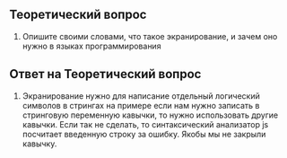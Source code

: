 ## Теоретический вопрос

1. Опишите своими словами, что такое экранирование, и зачем оно нужно в языках программирования

## Ответ на Теоретический вопрос

1. Экранирование нужно для написание отдельный логический символов в стрингах на примере если нам нужно записать в стринговую переменную кавычки, то нужно использовать другие кавычки. Если так не сделать, то синтаксический анализатор js посчитает введенную строку за ошибку. Якобы мы не закрыли кавычку.
